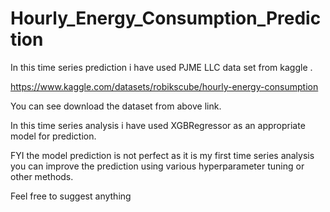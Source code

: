 # Hourly_Energy_Consumption_Prediction

In this time series prediction i have used PJME LLC data set from kaggle .

https://www.kaggle.com/datasets/robikscube/hourly-energy-consumption

You can see download the dataset from above link. 


In this time series analysis i have used XGBRegressor as an appropriate model for prediction.

FYI the model prediction is not perfect as it is my first time series analysis you can improve the prediction using various hyperparameter tuning or other methods.

Feel free to suggest anything
